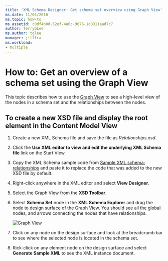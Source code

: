 ```yaml
---
title: 'XML Schema Designer: Get schema set overview using Graph View'
ms.date: 11/04/2016
ms.topic: how-to
ms.assetid: c0df4b0d-52ef-4a6c-9676-1d8311aad7c7
author: TerryGLee
ms.author: tglee
manager: jillfra
ms.workload:
- multiple
---
```

# How to: Get an overview of a schema set using the Graph View

This topic describes how to use the [Graph View](../xml-tools/graph-view.md) to see a high-level view of the nodes in a schema set and the relationships between the nodes.

## To create a new XSD file and display the root element in the Content Model View

1. Create a new XML Schema file and save the file as *Relationships.xsd*.

2. Click the **Use XML editor to view and edit the underlying XML Schema file** link on the Start View.

3. Copy the XML Schema sample code from [Sample XML schema: relationships](../xml-tools/sample-xsd-file-relationships.md) and paste it to replace the code that was added to the new XSD file by default.

4. Right-click anywhere in the XML editor and select **View Designer**.

5. Select the Graph View from the **XSD Toolbar**.

6. Select **Schema Set** node in the **XML Schema Explorer** and drag the node to design surface of the Graph View. You should see all the global nodes, and arrows connecting the nodes that have relationships.

     ![Graph View](../xml-tools/media/relationshipingraphview.gif)

7. Click on any node on the design surface and look at the breadcrumb bar to see where the selected node is located in the schema set.

8. Rick-click on any element node on the design surface and select **Generate Sample XML** to see the XML instance document.
